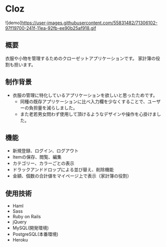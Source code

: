 # Cloz
![demo]https://user-images.githubusercontent.com/55831482/71306102-97f19700-241f-11ea-92fb-ee90b25af918.gif
## 概要
  衣服や小物を管理するためのクローゼットアプリケーションです。
  家計簿の役割も担います。
  

## 制作背景
* 衣服の管理に特化しているアプリケーションを欲しいと思ったためです。
  * 同種の既存アプリケーションに比べ入力欄を少なくすることで、ユーザーの負担量を減らしました。
  * また老若男女問わず使用して頂けるようなデザインや操作を心掛けました。


## 機能
* 新規登録、ログイン、ログアウト
* Itemの保存、閲覧、編集
* カテゴリー、カラーごとの表示
* ドラックアンドドロップによる並び替え、削除機能
* 金額、個数の合計値をマイページ上で表示（家計簿の役割）

## 使用技術
* Haml
* Sass
* Ruby on Rails
* jQuery
* MySQL(開発環境)
* PostgreSQL(本番環境)
* Heroku


